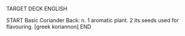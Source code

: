 TARGET DECK
ENGLISH

START
Basic
Coriander
Back: n. 1 aromatic plant. 2 its seeds used for flavouring. [greek koriannon]
END
